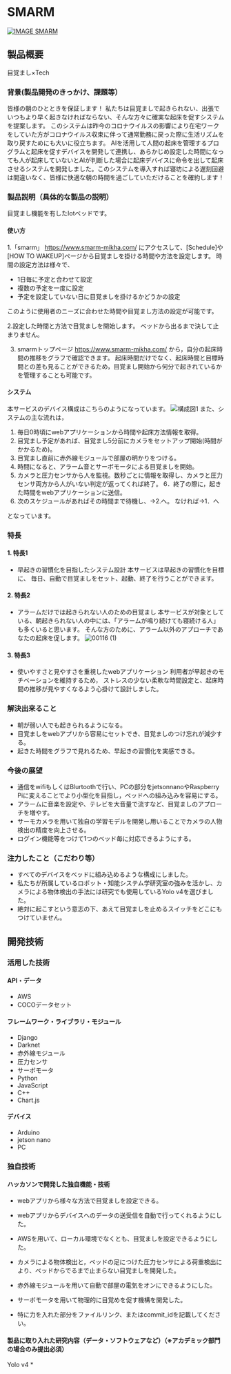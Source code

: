 # SMARM

[![IMAGE SMARM](https://jphacks.com/wp-content/uploads/2020/09/JPHACKS2020_ogp.jpg)](https://www.youtube.com/watch?v=G5rULR53uMk)

## 製品概要
目覚まし×Tech
### 背景(製品開発のきっかけ、課題等）
皆様の朝のひとときを保証します！
私たちは目覚ましで起きられない、出張でいつもより早く起きなければならない、そんな方々に確実な起床を促すシステムを提案します。
このシステムは昨今のコロナウイルスの影響により在宅ワークをしていた方がコロナウイルス収束に伴って通常勤務に戻った際に生活リズムを取り戻すためにも大いに役立ちます。
AIを活用して人間の起床を管理するプログラムと起床を促すデバイスを開発して連携し、あらかじめ設定した時間になっても人が起床していないとAIが判断した場合に起床デバイスに命令を出して起床させるシステムを開発しました。このシステムを導入すれば寝坊による遅刻回避は間違いなく、皆様に快適な朝の時間を過ごしていただけることを確約します！

### 製品説明（具体的な製品の説明）
目覚まし機能を有したIotベッドです。
#### 使い方
1.「smarm」 https://www.smarm-mikha.com/ にアクセスして、[Schedule]や[HOW TO WAKEUP]ページから目覚ましを掛ける時間や方法を設定します。
時間の設定方法は様々で、
* 1日毎に予定と合わせて設定
* 複数の予定を一度に設定
* 予定を設定していない日に目覚ましを掛けるかどうかの設定

このように使用者のニーズに合わせた時間や目覚まし方法の設定が可能です。

2.設定した時間と方法で目覚ましを開始します。
ベッドから出るまで決して止まりません。

3. smarmトップページ https://www.smarm-mikha.com/ から，自分の起床時間の推移をグラフで確認できます。
起床時間だけでなく、起床時間と目標時間との差も見ることができるため，目覚まし開始から何分で起きれているかを管理することも可能です。

#### システム
本サービスのデバイス構成はこちらのようになっています。
![構成図1](https://user-images.githubusercontent.com/73453598/98344625-dbb0b780-2056-11eb-8935-f7b26ac390a2.png)
また、システムの主な流れは，

1. 毎日0時頃にwebアプリケーションから時間や起床方法情報を取得。
2. 目覚まし予定があれば、目覚まし5分前にカメラをセットアップ開始(時間がかかるため)。
3. 目覚まし直前に赤外線モジュールで部屋の明かりをつける。
4. 時間になると、アラーム音とサーボモータによる目覚ましを開始。
5. カメラと圧力センサから人を監視。数秒ごとに情報を取得し、カメラと圧力センサ両方から人がいない判定が返ってくれば終了。
6．終了の際に，起きた時間をwebアプリケーションに送信。
7. 次のスケジュールがあればその時間まで待機し、→2.へ。
   なければ→1．へ

となっています。

### 特長
#### 1. 特長1
* 早起きの習慣化を目指したシステム設計
本サービスは早起きの習慣化を目標に、
毎日、自動で目覚ましをセット、起動、終了を行うことができます。

#### 2. 特長2
* アラームだけでは起きられない人のための目覚まし
本サービスが対象としている、朝起きられない人の中には、「アラームが鳴り続けても寝続ける人」も多くいると思います。
そんな方のために、アラーム以外のアプローチであなたの起床を促します。
![00116 (1)](https://user-images.githubusercontent.com/73453598/98352799-d9a02600-2061-11eb-87b3-33bf0222de31.gif)

#### 3. 特長3
* 使いやすさと見やすさを重視したwebアプリケーション
利用者が早起きのモチベーションを維持するため，
ストレスの少ない柔軟な時間設定と、起床時間の推移が見やすくなるよう心掛けて設計しました。

### 解決出来ること
* 朝が弱い人でも起きられるようになる。
* 目覚ましをwebアプリから容易にセットでき、目覚ましのつけ忘れが減少する。
* 起きた時間をグラフで見れるため、早起きの習慣化を実感できる。

### 今後の展望
* 通信をwifiもしくはBlurtoothで行い、PCの部分をjetsonnanoやRaspberry Piに変えることでより小型化を目指し，ベッドへの組み込みを容易にする。
* アラームに音楽を設定や、テレビを大音量で流すなど、目覚ましのアプローチを増やす。
* サーモカメラを用いて独自の学習モデルを開発し用いることでカメラの人物検出の精度を向上させる。
* ログイン機能等をつけて1つのベッド毎に対応できるようにする。

### 注力したこと（こだわり等）
* すべてのデバイスをベッドに組み込めるような構成にしました。
* 私たちが所属しているロボット・知能システム学研究室の強みを活かし、カメラによる物体検出の手法には研究でも使用しているYolo v4を選びました。
* 絶対に起こすという意志の下、あえて目覚ましを止めるスイッチをどこにもつけていません。


## 開発技術
### 活用した技術
#### API・データ
* AWS
* COCOデータセット

#### フレームワーク・ライブラリ・モジュール
* Django
* Darknet
* 赤外線モジュール
* 圧力センサ
* サーボモータ
* Python
* JavaScript
* C++
* Chart.js

#### デバイス
* Arduino
* jetson nano
* PC

### 独自技術
#### ハッカソンで開発した独自機能・技術
* webアプリから様々な方法で目覚ましを設定できる。
* webアプリからデバイスへのデータの送受信を自動で行ってくれるようにした。
* AWSを用いて、ローカル環境でなくとも、目覚ましを設定できるようにした。
* カメラによる物体検出と，ベッドの足につけた圧力センサによる荷重検出により、ベッドからでるまで止まらない目覚ましを開発した。
* 赤外線モジュールを用いて自動で部屋の電気をオンにできるようにした。
* サーボモータを用いて物理的に目覚めを促す機構を開発した。

* 特に力を入れた部分をファイルリンク、またはcommit_idを記載してください。

#### 製品に取り入れた研究内容（データ・ソフトウェアなど）（※アカデミック部門の場合のみ提出必須）
Yolo v4 
* 

